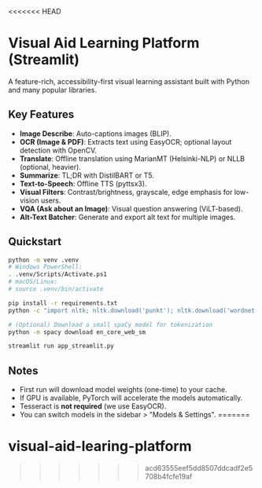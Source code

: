 <<<<<<< HEAD
# Visual Aid Learning Platform (Streamlit)

A feature-rich, accessibility-first visual learning assistant built with Python and many popular libraries.

## Key Features
- **Image Describe**: Auto-captions images (BLIP).
- **OCR (Image & PDF)**: Extracts text using EasyOCR; optional layout detection with OpenCV.
- **Translate**: Offline translation using MarianMT (Helsinki-NLP) or NLLB (optional, heavier).
- **Summarize**: TL;DR with DistilBART or T5.
- **Text-to-Speech**: Offline TTS (pyttsx3).
- **Visual Filters**: Contrast/brightness, grayscale, edge emphasis for low-vision users.
- **VQA (Ask about an Image)**: Visual question answering (ViLT-based).
- **Alt-Text Batcher**: Generate and export alt text for multiple images.

## Quickstart
```bash
python -m venv .venv
# Windows PowerShell:
. .venv/Scripts/Activate.ps1
# macOS/Linux:
# source .venv/bin/activate

pip install -r requirements.txt
python -c "import nltk; nltk.download('punkt'); nltk.download('wordnet'); nltk.download('omw-1.4')"

# (Optional) Download a small spaCy model for tokenization
python -m spacy download en_core_web_sm

streamlit run app_streamlit.py
```

## Notes
- First run will download model weights (one-time) to your cache.
- If GPU is available, PyTorch will accelerate the models automatically.
- Tesseract is **not required** (we use EasyOCR).
- You can switch models in the sidebar > "Models & Settings".
=======
# visual-aid-learing-platform
>>>>>>> acd63555eef5dd8507ddcadf2e5708b4fcfe19af

